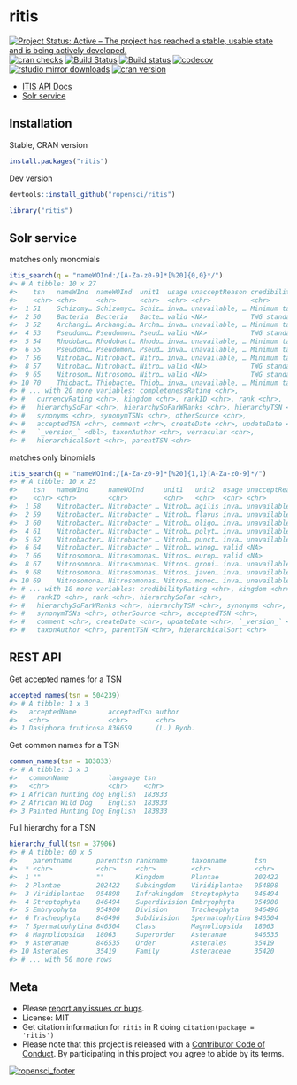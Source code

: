 ritis
=====



[![Project Status: Active – The project has reached a stable, usable state and is being actively developed.](http://www.repostatus.org/badges/latest/active.svg)](http://www.repostatus.org/#active)
[![cran checks](https://cranchecks.info/badges/worst/ritis)](https://cranchecks.info/pkgs/ritis)
[![Build Status](https://travis-ci.org/ropensci/ritis.svg?branch=master)](https://travis-ci.org/ropensci/ritis)
[![Build status](https://ci.appveyor.com/api/projects/status/pvrc9muevha00fie/branch/master?svg=true)](https://ci.appveyor.com/project/sckott/ritis/branch/master)
[![codecov](https://codecov.io/gh/ropensci/ritis/branch/master/graph/badge.svg)](https://codecov.io/gh/ropensci/ritis)
[![rstudio mirror downloads](http://cranlogs.r-pkg.org/badges/ritis)](https://github.com/metacran/cranlogs.app)
[![cran version](http://www.r-pkg.org/badges/version/ritis)](https://cran.r-project.org/package=ritis)

* [ITIS API Docs](https://www.itis.gov/ws_description.html)
* [Solr service](https://www.itis.gov/solr_documentation.html)

## Installation

Stable, CRAN version


```r
install.packages("ritis")
```

Dev version


```r
devtools::install_github("ropensci/ritis")
```


```r
library("ritis")
```

## Solr service

matches only monomials


```r
itis_search(q = "nameWOInd:/[A-Za-z0-9]*[%20]{0,0}*/")
#> # A tibble: 10 x 27
#>    tsn   nameWInd  nameWOInd  unit1  usage unacceptReason credibilityRati…
#>    <chr> <chr>     <chr>      <chr>  <chr> <chr>          <chr>           
#>  1 51    Schizomy… Schizomyc… Schiz… inva… unavailable, … Minimum taxonom…
#>  2 50    Bacteria  Bacteria   Bacte… valid <NA>           TWG standards m…
#>  3 52    Archangi… Archangia… Archa… inva… unavailable, … Minimum taxonom…
#>  4 53    Pseudomo… Pseudomon… Pseud… valid <NA>           TWG standards m…
#>  5 54    Rhodobac… Rhodobact… Rhodo… inva… unavailable, … Minimum taxonom…
#>  6 55    Pseudomo… Pseudomon… Pseud… inva… unavailable, … Minimum taxonom…
#>  7 56    Nitrobac… Nitrobact… Nitro… inva… unavailable, … Minimum taxonom…
#>  8 57    Nitrobac… Nitrobact… Nitro… valid <NA>           TWG standards m…
#>  9 65    Nitrosom… Nitrosomo… Nitro… valid <NA>           TWG standards m…
#> 10 70    Thiobact… Thiobacte… Thiob… inva… unavailable, … Minimum taxonom…
#> # ... with 20 more variables: completenessRating <chr>,
#> #   currencyRating <chr>, kingdom <chr>, rankID <chr>, rank <chr>,
#> #   hierarchySoFar <chr>, hierarchySoFarWRanks <chr>, hierarchyTSN <chr>,
#> #   synonyms <chr>, synonymTSNs <chr>, otherSource <chr>,
#> #   acceptedTSN <chr>, comment <chr>, createDate <chr>, updateDate <chr>,
#> #   `_version_` <dbl>, taxonAuthor <chr>, vernacular <chr>,
#> #   hierarchicalSort <chr>, parentTSN <chr>
```

matches only binomials


```r
itis_search(q = "nameWOInd:/[A-Za-z0-9]*[%20]{1,1}[A-Za-z0-9]*/")
#> # A tibble: 10 x 25
#>    tsn   nameWInd     nameWOInd     unit1   unit2  usage unacceptReason   
#>    <chr> <chr>        <chr>         <chr>   <chr>  <chr> <chr>            
#>  1 58    Nitrobacter… Nitrobacter … Nitrob… agilis inva… unavailable, dat…
#>  2 59    Nitrobacter… Nitrobacter … Nitrob… flavus inva… unavailable, dat…
#>  3 60    Nitrobacter… Nitrobacter … Nitrob… oligo… inva… unavailable, dat…
#>  4 61    Nitrobacter… Nitrobacter … Nitrob… polyt… inva… unavailable, dat…
#>  5 62    Nitrobacter… Nitrobacter … Nitrob… punct… inva… unavailable, dat…
#>  6 64    Nitrobacter… Nitrobacter … Nitrob… winog… valid <NA>             
#>  7 66    Nitrosomona… Nitrosomonas… Nitros… europ… valid <NA>             
#>  8 67    Nitrosomona… Nitrosomonas… Nitros… groni… inva… unavailable, dat…
#>  9 68    Nitrosomona… Nitrosomonas… Nitros… javen… inva… unavailable, dat…
#> 10 69    Nitrosomona… Nitrosomonas… Nitros… monoc… inva… unavailable, dat…
#> # ... with 18 more variables: credibilityRating <chr>, kingdom <chr>,
#> #   rankID <chr>, rank <chr>, hierarchySoFar <chr>,
#> #   hierarchySoFarWRanks <chr>, hierarchyTSN <chr>, synonyms <chr>,
#> #   synonymTSNs <chr>, otherSource <chr>, acceptedTSN <chr>,
#> #   comment <chr>, createDate <chr>, updateDate <chr>, `_version_` <dbl>,
#> #   taxonAuthor <chr>, parentTSN <chr>, hierarchicalSort <chr>
```

## REST API

Get accepted names for a TSN


```r
accepted_names(tsn = 504239)
#> # A tibble: 1 x 3
#>   acceptedName        acceptedTsn author    
#>   <chr>               <chr>       <chr>     
#> 1 Dasiphora fruticosa 836659      (L.) Rydb.
```

Get common names for a TSN


```r
common_names(tsn = 183833)
#> # A tibble: 3 x 3
#>   commonName          language tsn   
#>   <chr>               <chr>    <chr> 
#> 1 African hunting dog English  183833
#> 2 African Wild Dog    English  183833
#> 3 Painted Hunting Dog English  183833
```

Full hierarchy for a TSN


```r
hierarchy_full(tsn = 37906)
#> # A tibble: 60 x 5
#>    parentname      parenttsn rankname      taxonname       tsn   
#>  * <chr>           <chr>     <chr>         <chr>           <chr> 
#>  1 ""              ""        Kingdom       Plantae         202422
#>  2 Plantae         202422    Subkingdom    Viridiplantae   954898
#>  3 Viridiplantae   954898    Infrakingdom  Streptophyta    846494
#>  4 Streptophyta    846494    Superdivision Embryophyta     954900
#>  5 Embryophyta     954900    Division      Tracheophyta    846496
#>  6 Tracheophyta    846496    Subdivision   Spermatophytina 846504
#>  7 Spermatophytina 846504    Class         Magnoliopsida   18063 
#>  8 Magnoliopsida   18063     Superorder    Asteranae       846535
#>  9 Asteranae       846535    Order         Asterales       35419 
#> 10 Asterales       35419     Family        Asteraceae      35420 
#> # ... with 50 more rows
```

## Meta

* Please [report any issues or bugs](https://github.com/ropensci/ritis/issues).
* License: MIT
* Get citation information for `ritis` in R doing `citation(package = 'ritis')`
* Please note that this project is released with a [Contributor Code of Conduct](CODE_OF_CONDUCT.md). By participating in this project you agree to abide by its terms.

[![ropensci_footer](http://ropensci.org/public_images/github_footer.png)](http://ropensci.org)
